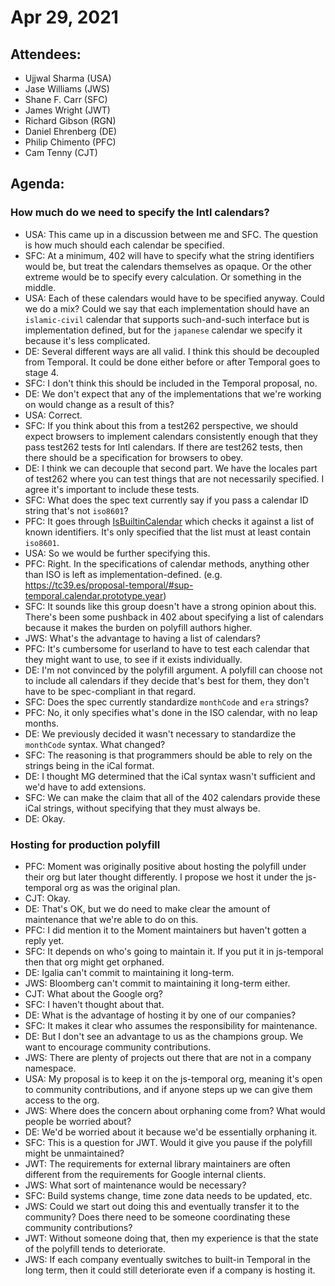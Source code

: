 # Apr 29, 2021

## Attendees:
- Ujjwal Sharma (USA)
- Jase Williams (JWS)
- Shane F. Carr (SFC)
- James Wright (JWT)
- Richard Gibson (RGN)
- Daniel Ehrenberg (DE)
- Philip Chimento (PFC)
- Cam Tenny (CJT)

## Agenda:

### How much do we need to specify the Intl calendars?
- USA: This came up in a discussion between me and SFC. The question is how much should each calendar be specified.
- SFC: At a minimum, 402 will have to specify what the string identifiers would be, but treat the calendars themselves as opaque. Or the other extreme would be to specify every calculation. Or something in the middle.
- USA: Each of these calendars would have to be specified anyway. Could we do a mix? Could we say that each implementation should have an `islamic-civil` calendar that supports such-and-such interface but is implementation defined, but for the `japanese` calendar we specify it because it's less complicated.
- DE: Several different ways are all valid. I think this should be decoupled from Temporal. It could be done either before or after Temporal goes to stage 4.
- SFC: I don't think this should be included in the Temporal proposal, no.
- DE: We don't expect that any of the implementations that we're working on would change as a result of this?
- USA: Correct.
- SFC: If you think about this from a test262 perspective, we should expect browsers to implement calendars consistently enough that they pass test262 tests for Intl calendars. If there are test262 tests, then there should be a specification for browsers to obey.
- DE: I think we can decouple that second part. We have the locales part of test262 where you can test things that are not necessarily specified. I agree it's important to include these tests.
- SFC: What does the spec text currently say if you pass a calendar ID string that's not `iso8601`?
- PFC: It goes through [IsBuiltinCalendar](https://tc39.es/proposal-temporal/#sup-temporal-isbuiltincalendar) which checks it against a list of known identifiers. It's only specified that the list must at least contain `iso8601`.
- USA: So we would be further specifying this.
- PFC: Right. In the specifications of calendar methods, anything other than ISO is left as implementation-defined. (e.g. https://tc39.es/proposal-temporal/#sup-temporal.calendar.prototype.year)
- SFC: It sounds like this group doesn't have a strong opinion about this. There's been some pushback in 402 about specifying a list of calendars because it makes the burden on polyfill authors higher.
- JWS: What's the advantage to having a list of calendars?
- PFC: It's cumbersome for userland to have to test each calendar that they might want to use, to see if it exists individually.
- DE: I'm not convinced by the polyfill argument. A polyfill can choose not to include all calendars if they decide that's best for them, they don't have to be spec-compliant in that regard.
- SFC: Does the spec currently standardize `monthCode` and `era` strings?
- PFC: No, it only specifies what's done in the ISO calendar, with no leap months.
- DE: We previously decided it wasn't necessary to standardize the `monthCode` syntax. What changed?
- SFC: The reasoning is that programmers should be able to rely on the strings being in the iCal format.
- DE: I thought MG determined that the iCal syntax wasn't sufficient and we'd have to add extensions.
- SFC: We can make the claim that all of the 402 calendars provide these iCal strings, without specifying that they must always be.
- DE: Okay.

### Hosting for production polyfill
- PFC: Moment was originally positive about hosting the polyfill under their org but later thought differently. I propose we host it under the js-temporal org as was the original plan.
- CJT: Okay.
- DE: That's OK, but we do need to make clear the amount of maintenance that we're able to do on this.
- PFC: I did mention it to the Moment maintainers but haven't gotten a reply yet.
- SFC: It depends on who's going to maintain it. If you put it in js-temporal then that org might get orphaned.
- DE: Igalia can't commit to maintaining it long-term.
- JWS: Bloomberg can't commit to maintaining it long-term either.
- CJT: What about the Google org?
- SFC: I haven't thought about that.
- DE: What is the advantage of hosting it by one of our companies?
- SFC: It makes it clear who assumes the responsibility for maintenance.
- DE: But I don't see an advantage to us as the champions group. We want to encourage community contributions.
- JWS: There are plenty of projects out there that are not in a company namespace.
- USA: My proposal is to keep it on the js-temporal org, meaning it's open to community contributions, and if anyone steps up we can give them access to the org.
- JWS: Where does the concern about orphaning come from? What would people be worried about?
- DE: We'd be worried about it because we'd be essentially orphaning it.
- SFC: This is a question for JWT. Would it give you pause if the polyfill might be unmaintained?
- JWT: The requirements for external library maintainers are often different from the requirements for Google internal clients.
- JWS: What sort of maintenance would be necessary?
- SFC: Build systems change, time zone data needs to be updated, etc.
- JWS: Could we start out doing this and eventually transfer it to the community? Does there need to be someone coordinating these community contributions?
- JWT: Without someone doing that, then my experience is that the state of the polyfill tends to deteriorate.
- JWS: If each company eventually switches to built-in Temporal in the long term, then it could still deteriorate even if a company is hosting it.
